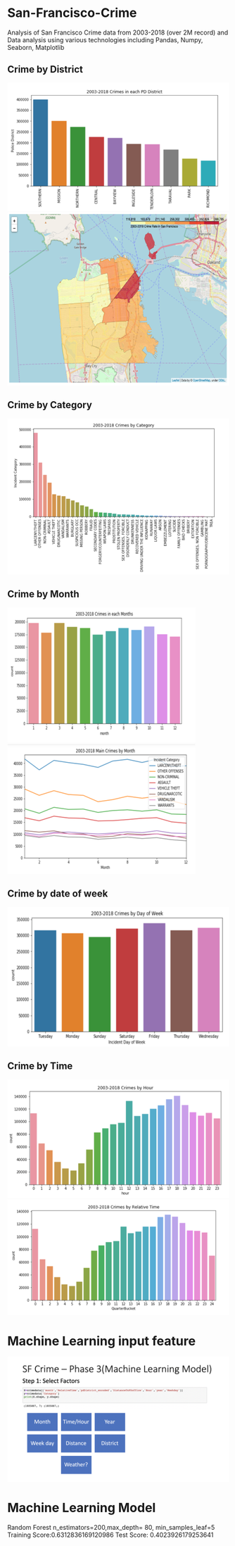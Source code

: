 # San-Francisco-Crime
Analysis of San Francisco Crime data from 2003-2018 (over 2M record) and Data analysis using various technologies including Pandas, Numpy, Seaborn, Matplotlib
## Crime by District
![viewart](https://github.com/jyao8112/San-Francisco-Crime/blob/master/figures/PD%20distric%20.png)
![viewart](https://github.com/jyao8112/San-Francisco-Crime/blob/master/figures/map.png?raw=true)
## Crime by Category
![viewart](https://github.com/jyao8112/San-Francisco-Crime/blob/master/figures/by%20category.png?raw=true)
## Crime by Month
![viewart](https://github.com/jyao8112/San-Francisco-Crime/blob/master/figures/by%20month.png?raw=true)
![viewart](https://github.com/jyao8112/San-Francisco-Crime/blob/master/figures/bymonth2.png?raw=true)
## Crime by date of week
![viewart](https://github.com/jyao8112/San-Francisco-Crime/blob/master/figures/bydateofweek.png?raw=true)
## Crime by Time
![viewart](https://github.com/jyao8112/San-Francisco-Crime/blob/master/figures/byhour.png?raw=true)
![viewart](https://github.com/jyao8112/San-Francisco-Crime/blob/master/figures/byrelative%20time.png?raw=true)
# Machine Learning input feature
![viewart](https://github.com/jyao8112/San-Francisco-Crime/blob/master/figures/Screen%20Shot%202019-08-08%20at%2012.57.51%20AM.png?raw=true)
# Machine Learning Model
Random Forest
n_estimators=200,max_depth= 80, min_samples_leaf=5
      Training Score:0.6312836169120986 
      Test Score: 0.4023926179253641
